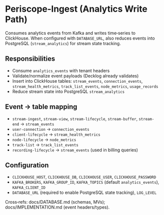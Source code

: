 # Periscope‑Ingest (Analytics Write Path)

Consumes analytics events from Kafka and writes time‑series to ClickHouse. When configured with `DATABASE_URL`, also reduces
events into PostgreSQL (`stream_analytics`) for stream state tracking.

## Responsibilities
- Consume `analytics_events` with tenant headers
- Validate/normalize event payloads (Decklog already validates)
- Insert into ClickHouse tables: `stream_events`, `connection_events`, `stream_health_metrics`, `track_list_events`, `node_metrics`, `usage_records`
- Reduce stream state into PostgreSQL `stream_analytics`

## Event → table mapping
- `stream-ingest`, `stream-view`, `stream-lifecycle`, `stream-buffer`, `stream-end` → `stream_events`
- `user-connection` → `connection_events`
- `client-lifecycle` → `stream_health_metrics`
- `node-lifecycle` → `node_metrics`
- `track-list` → `track_list_events`
- `recording-lifecycle` → `stream_events` (used in billing queries)

## Configuration
- `CLICKHOUSE_HOST`, `CLICKHOUSE_DB`, `CLICKHOUSE_USER`, `CLICKHOUSE_PASSWORD`
- `KAFKA_BROKERS`, `KAFKA_GROUP_ID`, `KAFKA_TOPICS` (default `analytics_events`), `KAFKA_CLIENT_ID`
- `DATABASE_URL` (required to enable PostgreSQL state tracking), `LOG_LEVEL`

Cross‑refs: docs/DATABASE.md (schemas, MVs); docs/IMPLEMENTATION.md (event headers/types).
